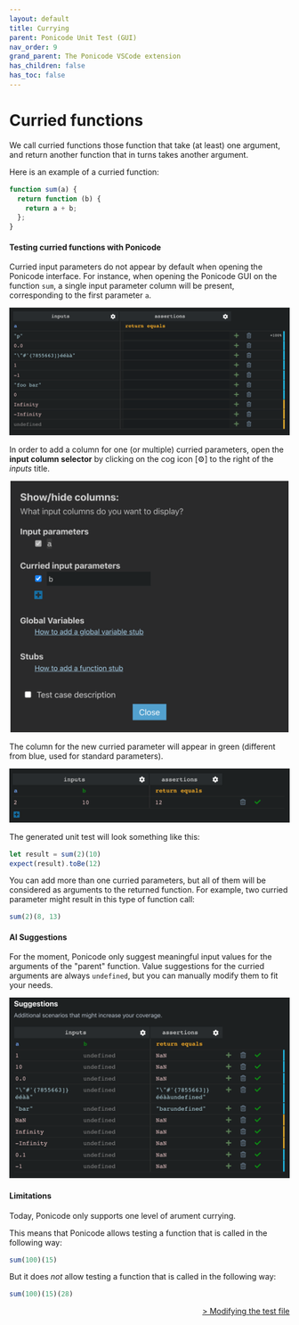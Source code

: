 ```yaml
---
layout: default
title: Currying
parent: Ponicode Unit Test (GUI)
nav_order: 9
grand_parent: The Ponicode VSCode extension
has_children: false
has_toc: false
---
```


# Curried functions

We call curried functions those function that take (at least) one argument, and return another function that in turns takes another argument.

Here is an example of a curried function:

```javascript
function sum(a) {
  return function (b) {
    return a + b;
  };
}
```

#### Testing curried functions with Ponicode

Curried input parameters do not appear by default when opening the Ponicode interface. 
For instance, when opening the Ponicode GUI on the function `sum`, a single input parameter column will be present, corresponding to the first parameter `a`.

<p align="center">
    <img src="/docs/vscode_extension/gui_test/images/curry_1.png" alt="input-column-selector" width="700"/>
</p>

In order to add a column for one (or multiple) curried parameters, open the **input column selector** by clicking on the cog icon [⚙] to the right of the *inputs* title.

<p align="center">
    <img src="/docs/vscode_extension/gui_test/images/curry_column_selector.png" alt="input-column-selector" width="500"/>
</p>

The column for the new curried parameter will appear in green (different from blue, used for standard parameters). 

<p align="center">
    <img src="/docs/vscode_extension/gui_test/images/curry_2.png" alt="input-column-selector" width="700"/>
</p>

The generated unit test will look something like this: 

```javascript
let result = sum(2)(10)
expect(result).toBe(12)
```

You can add more than one curried parameters, but all of them will be considered as arguments to the returned function. For example, two curried parameter might result in this type of function call: 

```javascript
sum(2)(8, 13)
```

#### AI Suggestions

For the moment, Ponicode only suggest meaningful input values for the arguments of the "parent" function. Value suggestions for the curried arguments are always `undefined`, but you can manually modify them to fit your needs.

<p align="center">
    <img src="/docs/vscode_extension/gui_test/images/curry_suggestions.png" alt="input-column-selector" width="650"/>
</p>

#### Limitations

Today, Ponicode only supports one level of arument currying.

This means that Ponicode allows testing a function that is called in the following way:
```javascript
sum(100)(15)
```
But it does *not* allow testing a function that is called in the following way:
```javascript
sum(100)(15)(28)
```

<div align="right">
    <a href="#//docs/vscode_extension/gui_test/modifyingTestFile.md" >
        > Modifying the test file
    </a>
</div>
